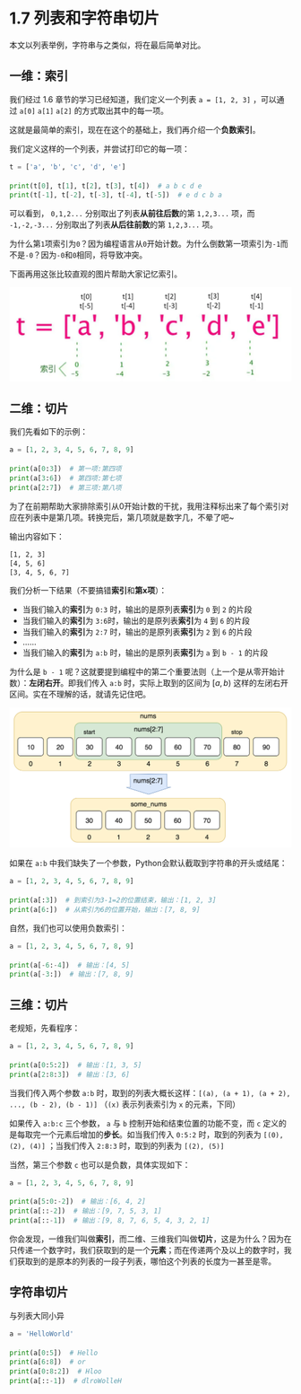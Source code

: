 # 1.7 列表和字符串切片

本文以列表举例，字符串与之类似，将在最后简单对比。

## 一维：索引

我们经过 1.6 章节的学习已经知道，我们定义一个列表 `a = [1, 2, 3]` ，可以通过 `a[0]` `a[1]` `a[2]` 的方式取出其中的每一项。

这就是最简单的索引，现在在这个的基础上，我们再介绍一个**负数索引**。

我们定义这样的一个列表，并尝试打印它的每一项：

```python
t = ['a', 'b', 'c', 'd', 'e']

print(t[0], t[1], t[2], t[3], t[4])  # a b c d e
print(t[-1], t[-2], t[-3], t[-4], t[-5])  # e d c b a
```

可以看到， `0,1,2...` 分别取出了列表**从前往后数**的第 `1,2,3...` 项，而 `-1,-2,-3...` 分别取出了列表**从后往前数**的第 `1,2,3...` 项。

为什么第`1`项索引为`0`？因为编程语言从`0`开始计数。为什么倒数第一项索引为`-1`而不是`-0`？因为`-0`和`0`相同，将导致冲突。

下面再用这张比较直观的图片帮助大家记忆索引。

![alt text](images/image-1.png)

## 二维：切片

我们先看如下的示例：

```python
a = [1, 2, 3, 4, 5, 6, 7, 8, 9]

print(a[0:3])  # 第一项:第四项
print(a[3:6])  # 第四项:第七项
print(a[2:7])  # 第三项:第八项
```

为了在前期帮助大家排除索引从0开始计数的干扰，我用注释标出来了每个索引对应在列表中是第几项。转换完后，第几项就是数字几，不晕了吧~

输出内容如下：

```
[1, 2, 3]
[4, 5, 6]
[3, 4, 5, 6, 7]
```

我们分析一下结果（不要搞错**索引**和**第x项**）：

- 当我们输入的**索引**为 `0:3` 时，输出的是原列表**索引**为 `0` 到 `2` 的片段
- 当我们输入的**索引**为 `3:6`时，输出的是原列表**索引**为 `4` 到 `6` 的片段
- 当我们输入的**索引**为 `2:7` 时，输出的是原列表**索引**为 `2` 到 `6` 的片段
- ……
- 当我们输入的**索引**为 `a:b` 时，输出的是原列表**索引**为 `a` 到 `b - 1` 的片段

为什么是 `b - 1` 呢？这就要提到编程中的第二个重要法则（上一个是从零开始计数）：**左闭右开**。即我们传入 `a:b` 时，实际上取到的区间为 $[a, b)$ 这样的左闭右开区间。实在不理解的话，就请先记住吧。

![alt text](images/image-2.png)

如果在 `a:b` 中我们缺失了一个参数，Python会默认截取到字符串的开头或结尾：

```python
a = [1, 2, 3, 4, 5, 6, 7, 8, 9]

print(a[:3])  # 到索引为3-1=2的位置结束，输出：[1, 2, 3]
print(a[6:])  # 从索引为6的位置开始，输出：[7, 8, 9]
```

自然，我们也可以使用负数索引：

```python
a = [1, 2, 3, 4, 5, 6, 7, 8, 9]

print(a[-6:-4])  # 输出：[4, 5]
print(a[-3:])  # 输出：[7, 8, 9]
```

## 三维：切片

老规矩，先看程序：

```python
a = [1, 2, 3, 4, 5, 6, 7, 8, 9]

print(a[0:5:2])  # 输出：[1, 3, 5]
print(a[2:8:3])  # 输出：[3, 6]
```

当我们传入两个参数 `a:b` 时，取到的列表大概长这样：`[(a), (a + 1), (a + 2), ..., (b - 2), (b - 1)]` （`(x)` 表示列表索引为 `x` 的元素，下同）

如果传入 `a:b:c` 三个参数， `a` 与 `b` 控制开始和结束位置的功能不变，而 `c` 定义的是每取完一个元素后增加的**步长**。如当我们传入 `0:5:2` 时，取到的列表为 `[(0), (2), (4)]` ；当我们传入 `2:8:3` 时，取到的列表为 `[(2), (5)]`

当然，第三个参数 `c` 也可以是负数，具体实现如下：

```python
a = [1, 2, 3, 4, 5, 6, 7, 8, 9]

print(a[5:0:-2])  # 输出：[6, 4, 2]
print(a[::-2])  # 输出：[9, 7, 5, 3, 1]
print(a[::-1])  # 输出：[9, 8, 7, 6, 5, 4, 3, 2, 1]
```

你会发现，一维我们叫做**索引**，而二维、三维我们叫做**切片**，这是为什么？因为在只传递一个数字时，我们获取到的是一个**元素**；而在传递两个及以上的数字时，我们获取到的是原本的列表的一段子列表，哪怕这个列表的长度为一甚至是零。

## 字符串切片

与列表大同小异

```python
a = 'HelloWorld'

print(a[0:5])  # Hello
print(a[6:8])  # or
print(a[0:8:2])  # Hloo
print(a[::-1])  # dlroWolleH
```

